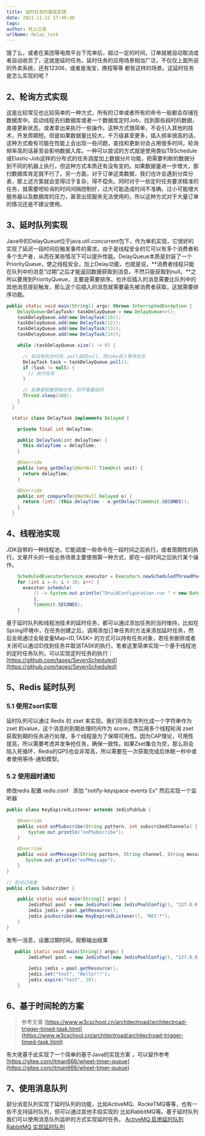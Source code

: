 ```yaml
---
title: 延时任务的最佳实践
date: 2021-11-21 17:49:48
tags:
author: 枕上江南
urlName: delay_task
---
```




饿了么，或者在美团等电商平台下完单后，超过一定的时间，订单就被自动取消或者自动收货了，这就是延时任务。延时任务的应用场景相当广泛，不仅仅上面所说的外卖系统，还有12306，或者是淘宝，携程等等 都有这样的场景。这延时任务是怎么实现的呢？

<!--more-->

## 2、轮询方式实现

这是比较常见也比较简单的一种方式，所有的订单或者所有的命令一般都会存储在数据库中。启动线程去扫数据库或者一个数据库定时Job，找到那些超时的数据，直接更新状态，或者拿出来执行一些操作。这种方式很简单，不会引入其他的技术，开发周期短。但是如果数据量比较大，千万级甚至更多，插入频率很高的话，这种方式极有可能在性能上会出现一些问题，查找和更新对会占用很多时间，轮询频率高的话甚至会影响数据入库。一种可以尝试的方式就是使用类似TBSchedule或Elastic-Job这样的分布式的任务调度加上数据分片功能，把需要判断的数据分到不同的机器上执行，但这种方式本质还有没有变的。如果数据量进一步增大，那扫数据库肯定就不行了。另一方面，对于订单这类数据，我们也许会遇到分库分表，那上述方案就会变得过于复杂，得不偿失。同时对于一些定时任务要求精准的任务，就需要吧轮询的时间间隔控制好，过大可能造成时间不准确，过小可能增大服务器以及数据库的压力，甚至出现服务无法使用的，所以这种方式对于大量订单的情况还是不建议使用。

<a name="Y74M2"></a>
## 3、延时队列实现


Java中的DelayQueue位于java.util.concurrent包下，作为单机实现，它很好的实现了延迟一段时间后触发事件的需求。由于是线程安全的它可以有多个消费者和多个生产者，从而在某些情况下可以提升性能。DelayQueue本质是封装了一个PriorityQueue，使之线程安全，加上Delay功能，也就是说，**消费者线程只能在队列中的消息“过期”之后才能返回数据获取到消息，不然只能获取到null。**之所以要用到PriorityQueue，主要是需要排序。也许后插入的消息需要比队列中的其他消息提前触发，那么这个后插入的消息就需要最先被消费者获取，这就需要排序功能。

```java
public static void main(String[] args) throws InterruptedException {
    DelayQueue<DelayTask> taskDelayQueue = new DelayQueue<>();
    taskDelayQueue.add(new DelayTask(10));
    taskDelayQueue.add(new DelayTask(12));
    taskDelayQueue.add(new DelayTask(13));
    taskDelayQueue.add(new DelayTask(14));

    while (taskDelayQueue.size() != 0) {

      // 如没有到达时间，poll返回null，而take进入等待状态
      DelayTask task = taskDelayQueue.poll();
      if (task != null) {
        // 执行任务
      }

      // 如果是阻塞获取任务，则不需要延时
      Thread.sleep(100);
    }
  }

  static class DelayTask implements Delayed {

    private final int delayTime;

    public DelayTask(int delayTime) {
      this.delayTime = delayTime;
    }

    @Override
    public long getDelay(@NotNull TimeUnit unit) {
      return delayTime;
    }

    @Override
    public int compareTo(@NotNull Delayed o) {
      return (int) (this.delayTime - o.getDelay(TimeUnit.SECONDS));
    }
  }
```


<a name="FDTzY"></a>
## 4、线程池实现
JDK自带的一种线程池，它能调度一些命令在一段时间之后执行，或者周期性的执行。文章开头的一些业务场景主要使用第一种方式，即在一段时间之后执行某个操作。
```java
    ScheduledExecutorService executor = Executors.newScheduledThreadPool(100);
    for (int i = 0; i < 10; i++) {
      executor.schedule(
          () -> System.out.println("DruidConfiguration.run " + new Date().toString()),
          i,
          TimeUnit.SECONDS);
    }
```


基于延时队列和线程池技术的延时任务，都可以通过添加任务的当时维持，比如在Spring环境中，在任务创建之后，调用添加订单任务的方法来添加延时任务，然后全局通过全局变量Map<ID,TASK> 的方式可以持有任务对象，若任务删除或者关闭可以通过ID找到任务并取消TASK的执行。笔者这里简单实现一个基于线程池的定时任务队列，可以实现定时任务的执行： [https://github.com/taoes/SevenScheduled](https://github.com/taoes/SevenScheduled)
<a name="eatZ6"></a>
## 5、Redis 延时队列

<a name="f6gOw"></a>
### 5.1 使用Zsort实现
延时队列可以通过 Redis 的 zset 来实现。我们将消息序列化成一个字符串作为 zset 的value，这个消息的到期处理时间作为 score，然后用多个线程轮询 zset 获取到期的任务进行处理，多个线程是为了保障可用性。因为CAP理论，可用性提高，所以需要考虑并发争抢任务，确保一致性。如果Zset集合为空，那么将会陷入死循环，Redis的QPS也会非常高，所以需要在一次获取完成后休眠一秒中或者使用等待-通知模型。

<a name="iwNPC"></a>
### 5.2 使用超时通知
修改redis 配置 redis.conf   添加 "notify-keyspace-events Ex" 然后实现一个监听器

```java
public class KeyExpiredListener extends JedisPubSub {

    @Override
    public void onPSubscribe(String pattern, int subscribedChannels) {
        System.out.println("onPSubscribe");
    }

    @Override
    public void onPMessage(String pattern, String channel, String message) {
       System.out.println("onPMessage");
    }
}

// 启动订阅者
public class Subscriber {

    public static void main(String[] args) {
        JedisPool pool = new JedisPool(new JedisPoolConfig(), "127.0.0.1");
        Jedis jedis = pool.getResource();
        jedis.psubscribe(new KeyExpiredListener(), "KEY:*");
    }
}
```

发布一消息，设置过期时间，观察输出结果

```java
   public static void main(String[] args) {  
        JedisPool pool = new JedisPool(new JedisPoolConfig(), "127.0.0.1");  
  
        Jedis jedis = pool.getResource();  
        jedis.set("test", "Hello!!!");  
        jedis.expire("test", 10);  
    } 
```


<a name="ZvF4Q"></a>
## 6、基于时间轮的方案
> 参考文章 [https://www.w3cschool.cn/architectroad/architectroad-trigger-timed-task.html](https://www.w3cschool.cn/architectroad/architectroad-trigger-timed-task.html)


有大佬基于此实现了一个简单的基于Java的实现方案 ，可以留作参考  [https://gitee.com/itman666/wheel-timer-queue](https://gitee.com/itman666/wheel-timer-queue)


<a name="W2yP0"></a>
## 7、使用消息队列
部分消息队列实现了延时队列的功能，比如ActiveMQ、RockeTMQ等等，也有一些不支持延时队列，但可以通过其他手段实现的 比如RabbitMQ等。基于延时队列我们可以使用消息队列监听的方式实现延时任务。
[ActiveMQ 启用延时队列](https://blog.csdn.net/weixin_44204885/article/details/89025122)[RabbitMQ 实现延时队列](https://blog.csdn.net/zhuyu19911016520/article/details/80656583?utm_medium=distribute.pc_relevant.none-task-blog-BlogCommendFromMachineLearnPai2-1.compare&depth_1-utm_source=distribute.pc_relevant.none-task-blog-BlogCommendFromMachineLearnPai2-1.compare)

